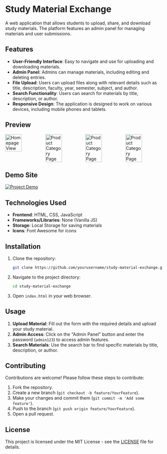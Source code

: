# Study Material Exchange

A web application that allows students to upload, share, and download study materials. The platform features an admin panel for managing materials and user submissions.

## Features

- **User-Friendly Interface**: Easy to navigate and use for uploading and downloading materials.
- **Admin Panel**: Admins can manage materials, including editing and deleting entries.
- **File Upload**: Users can upload files along with relevant details such as title, description, faculty, year, semester, subject, and author.
- **Search Functionality**: Users can search for materials by title, description, or author.
- **Responsive Design**: The application is designed to work on various devices, including mobile phones and tablets.

## Preview
<div style="display: flex; gap: 10px;">
  <img src="https://github.com/user-attachments/assets/8944960f-ba35-4d74-8cf3-0345eb3ca299" alt="Homepage View" width="45%" />
  <img src="https://github.com/user-attachments/assets/3819fc11-aca5-4b15-bf6c-7f897b5ec7a9" alt="Product Category Page" width="45%" />
  <img src="https://github.com/user-attachments/assets/4bcae849-553e-40a2-aec9-d18ea1fc38de" alt="Product Category Page" width="45%" />
  <img src="https://github.com/user-attachments/assets/385f4fce-15bc-489e-9f68-685c2c971e79" alt="Product Category Page" width="45%" />
</div>

## Demo Site

[![Project Demo](https://img.shields.io/badge/Project-Demo-blue?style=for-the-badge)](https://note-sharing-web-application-6ivr3e0ck-akash-de-alwis-projects.vercel.app/)


## Technologies Used

- **Frontend**: HTML, CSS, JavaScript
- **Frameworks/Libraries**: None (Vanilla JS)
- **Storage**: Local Storage for saving materials
- **Icons**: Font Awesome for icons

## Installation

1. Clone the repository:
   ```bash
   git clone https://github.com/yourusername/study-material-exchange.git
   ```
2. Navigate to the project directory:
   ```bash
   cd study-material-exchange
   ```
3. Open `index.html` in your web browser.

## Usage

1. **Upload Material**: Fill out the form with the required details and upload your study material.
2. **Admin Access**: Click on the "Admin Panel" button and enter the password (`admin123`) to access admin features.
3. **Search Materials**: Use the search bar to find specific materials by title, description, or author.

## Contributing

Contributions are welcome! Please follow these steps to contribute:

1. Fork the repository.
2. Create a new branch (`git checkout -b feature/YourFeature`).
3. Make your changes and commit them (`git commit -m 'Add some feature'`).
4. Push to the branch (`git push origin feature/YourFeature`).
5. Open a pull request.

## License

This project is licensed under the MIT License - see the [LICENSE](LICENSE) file for details.
